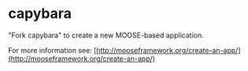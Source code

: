 capybara
=====

"Fork capybara" to create a new MOOSE-based application.

For more information see: [http://mooseframework.org/create-an-app/](http://mooseframework.org/create-an-app/)
